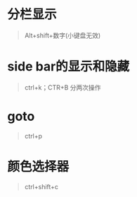 # 分栏显示
>Alt+shift+数字(小键盘无效)

# side bar的显示和隐藏
>ctrl+k；CTR+B 分两次操作

# goto 
> ctrl+p

# 颜色选择器
> ctrl+shift+c